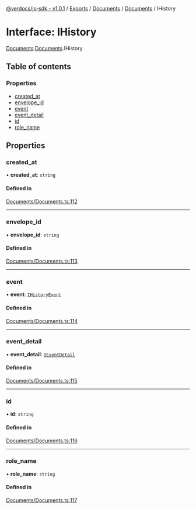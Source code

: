 [@verdocs/js-sdk - v1.0.1](../README.md) / [Exports](../modules.md) / [Documents](../modules/Documents.md) / [Documents](../modules/Documents.Documents-1.md) / IHistory

# Interface: IHistory

[Documents](../modules/Documents.md).[Documents](../modules/Documents.Documents-1.md).IHistory

## Table of contents

### Properties

- [created_at](Documents.Documents-1.IHistory.md#created_at)
- [envelope_id](Documents.Documents-1.IHistory.md#envelope_id)
- [event](Documents.Documents-1.IHistory.md#event)
- [event_detail](Documents.Documents-1.IHistory.md#event_detail)
- [id](Documents.Documents-1.IHistory.md#id)
- [role_name](Documents.Documents-1.IHistory.md#role_name)

## Properties

### created\_at

• **created\_at**: `string`

#### Defined in

[Documents/Documents.ts:112](https://github.com/Verdocs/js-sdk/blob/main/src/Documents/Documents.ts#L112)

___

### envelope\_id

• **envelope\_id**: `string`

#### Defined in

[Documents/Documents.ts:113](https://github.com/Verdocs/js-sdk/blob/main/src/Documents/Documents.ts#L113)

___

### event

• **event**: [`IHistoryEvent`](../modules/Documents.Documents-1.md#ihistoryevent)

#### Defined in

[Documents/Documents.ts:114](https://github.com/Verdocs/js-sdk/blob/main/src/Documents/Documents.ts#L114)

___

### event\_detail

• **event\_detail**: [`IEventDetail`](../modules/Documents.Documents-1.md#ieventdetail)

#### Defined in

[Documents/Documents.ts:115](https://github.com/Verdocs/js-sdk/blob/main/src/Documents/Documents.ts#L115)

___

### id

• **id**: `string`

#### Defined in

[Documents/Documents.ts:116](https://github.com/Verdocs/js-sdk/blob/main/src/Documents/Documents.ts#L116)

___

### role\_name

• **role\_name**: `string`

#### Defined in

[Documents/Documents.ts:117](https://github.com/Verdocs/js-sdk/blob/main/src/Documents/Documents.ts#L117)
